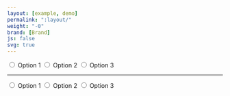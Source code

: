 ```yaml
---
layout: [example, demo]
permalink: ":layout/"
weight: "-0"
brand: [Brand]
js: false
svg: true
---
```


<label class="radio">
	<input class="radio-input" type="radio" name="options" value="option1">
	<span class="radio-text">Option 1</span>
</label>

<label class="radio">
	<input class="radio-input" type="radio" name="options" value="option2">
	<span class="radio-text">Option 2</span>
</label>

<label class="radio">
	<input class="radio-input" type="radio" name="options" value="option3">
	<span class="radio-text">Option 3</span>
</label>

<hr>
<label class="radio radio-flip">
	<input class="radio-input" type="radio" name="options2" value="option1">
	<span class="radio-text">Option 1</span>
</label>

<label class="radio radio-flip">
	<input class="radio-input" type="radio" name="options2" value="option2">
	<span class="radio-text">Option 2</span>
</label>

<label class="radio radio-flip">
	<input class="radio-input" type="radio" name="options2" value="option3">
	<span class="radio-text">Option 3</span>
</label>